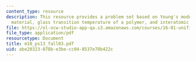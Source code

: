 ```yaml
---
content_type: resource
description: This resource provides a problem set based on Young's modulus of a homogenous
  material, glass transition temperature of a polymer, and interatomic bonds.
file: https://ol-ocw-studio-app-qa.s3.amazonaws.com/courses/16-01-unified-engineering-i-ii-iii-iv-fall-2005-spring-2006/abe20323078be3becc048537e78b422c_m18_ps13_fall03.pdf
file_type: application/pdf
resourcetype: Document
title: m18_ps13_fall03.pdf
uid: abe20323-078b-e3be-cc04-8537e78b422c
---
```

